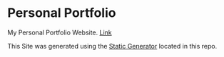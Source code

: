 # Personal Portfolio
My Personal Portfolio Website.
[Link](https://portfolio.mbumwa.com)

This Site was generated using the [Static Generator](static-generator) located in this repo.
